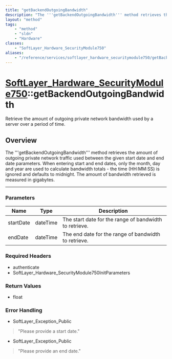 ```yaml
---
title: "getBackendOutgoingBandwidth"
description: "The '''getBackendOutgoingBandwidth''' method retrieves the amount of outgoing private network traffic used between the g... "
layout: "method"
tags:
    - "method"
    - "sldn"
    - "Hardware"
classes:
    - "SoftLayer_Hardware_SecurityModule750"
aliases:
    - "/reference/services/softlayer_hardware_securitymodule750/getBackendOutgoingBandwidth"
---
```

# [SoftLayer_Hardware_SecurityModule750](/reference/services/SoftLayer_Hardware_SecurityModule750)::getBackendOutgoingBandwidth


Retrieve the amount of outgoing private network bandwidth used by a server over a period of time. 


## Overview 
The '''getBackendOutgoingBandwidth''' method retrieves the amount of outgoing private network traffic used between the given start date and end date parameters. When entering start and end dates, only the month, day and year are used to calculate bandwidth totals - the time (HH:MM:SS) is ignored and defaults to midnight. The amount of bandwidth retrieved is measured in gigabytes. 

-----

### Parameters 
|Name | Type | Description |
| --- | --- | --- |
|startDate| dateTime| The start date for the range of bandwidth to retrieve.|
|endDate| dateTime| The end date for the range of bandwidth to retrieve.|


### Required Headers
* authenticate
* SoftLayer_Hardware_SecurityModule750InitParameters


### Return Values
* float



### Error Handling

* SoftLayer_Exception_Public 

> "Please provide a start date." 

* SoftLayer_Exception_Public 

> "Please provide an end date." 



